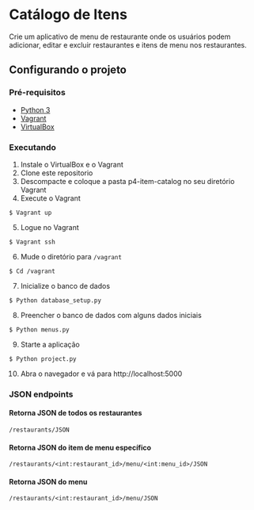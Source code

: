 # Catálogo de Itens
Crie um aplicativo de menu de restaurante onde os usuários podem adicionar, editar e excluir restaurantes e itens de menu nos restaurantes.

## Configurando o projeto
### Pré-requisitos
* [Python 3](https://www.python.org/downloads/)
* [Vagrant](https://www.vagrantup.com/downloads.html)
* [VirtualBox](https://www.virtualbox.org/wiki/Downloads)

### Executando
1. Instale o VirtualBox e o Vagrant
2. Clone este repositorio
3. Descompacte e coloque a pasta p4-item-catalog no seu diretório Vagrant
4. Execute o Vagrant
```
$ Vagrant up 
```
5. Logue no Vagrant
```
$ Vagrant ssh
```
6. Mude o diretório para `/vagrant`
```
$ Cd /vagrant
```
7. Inicialize o banco de dados
```
$ Python database_setup.py
```
8. Preencher o banco de dados com alguns dados iniciais
```
$ Python menus.py
```
9. Starte a aplicação 
```
$ Python project.py
```
10. Abra o navegador e vá para http://localhost:5000

### JSON endpoints
#### Retorna JSON de todos os restaurantes

```
/restaurants/JSON
```
#### Retorna JSON do item de menu específico

```
/restaurants/<int:restaurant_id>/menu/<int:menu_id>/JSON
```
#### Retorna JSON do menu

```
/restaurants/<int:restaurant_id>/menu/JSON
```
